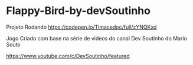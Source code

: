 # Flappy-Bird-by-devSoutinho

Projeto Rodando 
https://codepen.io/Timacedoc/full/zYNQKxd

Jogo Criado com base na série de videos do canal Dev Soutinho do Mario Souto

https://www.youtube.com/c/DevSoutinho/featured
